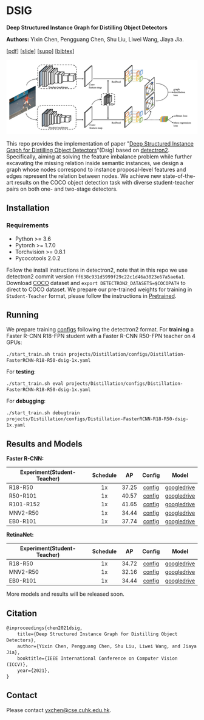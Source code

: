 

# DSIG

**Deep Structured Instance Graph for Distilling Object Detectors**

**Authors:** Yixin Chen, Pengguang Chen, Shu Liu, Liwei Wang, Jiaya Jia.

[[pdf]()] [[slide]()] [[supp]()] [[bibtex](#Citation)]

![](./fig/dsig.png)

This repo provides the implementation of paper "[Deep Structured Instance Graph for Distilling Object Detectors]()"(Dsig) based on [detectron2](https://github.com/facebookresearch/detectron2). Specifically, aiming at solving the feature imbalance problem while further excavating the missing relation inside semantic instances, we design a graph whose nodes correspond to instance proposal-level features and edges represent the relation between nodes. We achieve new state-of-the-art results on the COCO object detection task with diverse student-teacher pairs on both one- and two-stage detectors.

## Installation

### Requirements

- Python >= 3.6
- Pytorch >= 1.7.0
- Torchvision >= 0.8.1
- Pycocotools 2.0.2

Follow the install instructions in detectron2, note that in this repo we use detectron2 commit version `ff638c931d5999f29c22c1d46a3023e67a5ae6a1`. Download [COCO](https://cocodataset.org/) dataset and  `export DETECTRON2_DATASETS=$COCOPATH` to direct to COCO dataset. We prepare our pre-trained weights for training in `Student-Teacher` format, please follow the instructions in [Pretrained](./projects/Distillation/pretrained/README.md).

## Running 

We prepare training [configs](./projects/Distillation/configs) following the detectron2 format. For **training** a Faster R-CNN R18-FPN student with a Faster R-CNN R50-FPN teacher on 4 GPUs:

```
./start_train.sh train projects/Distillation/configs/Distillation-FasterRCNN-R18-R50-dsig-1x.yaml
```

For **testing**:

```
./start_train.sh eval projects/Distillation/configs/Distillation-FasterRCNN-R18-R50-dsig-1x.yaml
```

For **debugging**:

```
./start_train.sh debugtrain projects/Distillation/configs/Distillation-FasterRCNN-R18-R50-dsig-1x.yaml
```

## Results and Models

**Faster R-CNN:**

| Experiment(Student-Teacher) | Schedule |  AP   |                            Config                            |                            Model                             |
| --------------------------- | :------: | :---: | :----------------------------------------------------------: | :----------------------------------------------------------: |
| R18-R50                     |    1x    | 37.25 | [config](./projects/Distillation/configs/Distillation-FasterRCNN-R18-R50-dsig-1x.yaml) | [googledrive](https://drive.google.com/file/d/12VPna6VEqLGqXRifkcnh848_QRuc624z/view?usp=sharing) |
| R50-R101                    |    1x    | 40.57 | [config](./projects/Distillation/configs/Distillation-FasterRCNN-R50-R101-dsig-1x.yaml) | [googledrive](https://drive.google.com/file/d/1-yUb6eJnUZPxdMU_XCi10hmXhOAVwwO1/view?usp=sharing) |
| R101-R152                   |    1x    | 41.65 | [config](./projects/Distillation/configs/Distillation-FasterRCNN-R101-R152-dsig-1x.yaml) | [googledrive](https://drive.google.com/file/d/1-bUROLlttAu4phgsafEvgy4Sdv_Pqvnj/view?usp=sharing) |
| MNV2-R50                    |    1x    | 34.44 | [config](./projects/Distillation/configs/Distillation-FasterRCNN-MNV2-R50-dsig-1x.yaml) | [googledrive](https://drive.google.com/file/d/1Dxpt9H9WP0KYkM0OE7crmwR3XfwvFupc/view?usp=sharing) |
| EB0-R101                    |    1x    | 37.74 | [config](./projects/Distillation/configs/Distillation-FasterRCNN-EB0-R101-dsig-1x.yaml) | [googledrive](https://drive.google.com/file/d/1AHPIFCNZso8y3hO3EVcEEie9vopcgqHR/view?usp=sharing) |

**RetinaNet:**

| Experiment(Student-Teacher) | Schedule |  AP   |                            Config                            |                            Model                             |
| --------------------------- | :------: | :---: | :----------------------------------------------------------: | :----------------------------------------------------------: |
| R18-R50                     |    1x    | 34.72 | [config](./projects/Distillation/configs/Distillation-RetinaNet-R18-R50-dsig-1x.yaml) | [googledrive](https://drive.google.com/file/d/1ZayyFP34yodgIgieSnG1IxX5p91a23M6/view?usp=sharing) |
| MNV2-R50                    |    1x    | 32.16 | [config](./projects/Distillation/configs/Distillation-RetinaNet-MNV2-R50-dsig-1x.yaml) | [googledrive](https://drive.google.com/file/d/1JnV7oeYwqmfD_GNrh24AqqXBO_Cc2zMB/view?usp=sharing) |
| EB0-R101                    |    1x    | 34.44 | [config](./projects/Distillation/configs/Distillation-RetinaNet-EB0-R101-dsig-1x.yaml) | [googledrive](https://drive.google.com/file/d/1DSrp64E1RtSybympdfgzKh4c72QISAj4/view?usp=sharing) |

More models and results will be released soon.

## Citation

```
@inproceedings{chen2021dsig,
    title={Deep Structured Instance Graph for Distilling Object Detectors},
    author={Yixin Chen, Pengguang Chen, Shu Liu, Liwei Wang, and Jiaya Jia},
    booktitle={IEEE International Conference on Computer Vision (ICCV)},
    year={2021},
}
```

## Contact

Please contact yxchen@cse.cuhk.edu.hk.